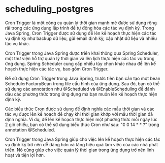 # scheduling_postgres
Cron Trigger là một công cụ quản lý thời gian mạnh mẽ được sử dụng rộng rãi trong các ứng dụng lập trình để tự động hóa các tác vụ định kỳ. Trong Java Spring, Cron Trigger được sử dụng để lên kế hoạch thực hiện các tác vụ định kỳ như backup dữ liệu, gửi email định kỳ, cập nhật dữ liệu và nhiều tác vụ khác.

Cron Trigger trong Java Spring được triển khai thông qua Spring Scheduler, một thư viện hỗ trợ quản lý thời gian và lên lịch thực hiện các tác vụ trong ứng dụng. Spring Scheduler cung cấp nhiều tùy chọn khác nhau để lên kế hoạch thực hiện các tác vụ, bao gồm Cron Trigger.

Để sử dụng Cron Trigger trong Java Spring, trước tiên bạn cần tạo một bean SchedulerFactoryBean trong file cấu hình của ứng dụng. Sau đó, bạn có thể sử dụng các annotation như @Scheduled và @EnableScheduling để đánh dấu các phương thức trong ứng dụng mà bạn muốn lên kế hoạch thực hiện định kỳ.

Các biểu thức Cron được sử dụng để định nghĩa các mẫu thời gian và các tác vụ được lên kế hoạch để chạy khi thời gian khớp với mẫu thời gian đã định nghĩa. Ví dụ, để lên kế hoạch thực hiện một phương thức mỗi ngày lúc 2 giờ chiều, bạn có thể sử dụng biểu thức Cron như sau: "0 0 14 * * ?" trong annotation @Scheduled.

Cron Trigger trong Java Spring giúp cho việc lên kế hoạch thực hiện các tác vụ định kỳ trở nên dễ dàng hơn và tăng hiệu quả làm việc của các nhà phát triển. Nó cũng giúp cho việc quản lý thời gian trong ứng dụng trở nên linh hoạt và tiện lợi hơn.

